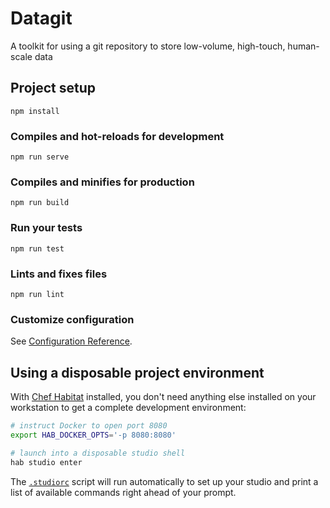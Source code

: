 # Datagit

A toolkit for using a git repository to store low-volume, high-touch, human-scale data

## Project setup

```
npm install
```

### Compiles and hot-reloads for development

```
npm run serve
```

### Compiles and minifies for production

```
npm run build
```

### Run your tests

```
npm run test
```

### Lints and fixes files

```
npm run lint
```

### Customize configuration

See [Configuration Reference](https://cli.vuejs.org/config/).

## Using a disposable project environment

With [Chef Habitat](https://habitat.sh) installed, you don't need
anything else installed on your workstation to get a complete
development environment:

```bash
# instruct Docker to open port 8080
export HAB_DOCKER_OPTS='-p 8080:8080'

# launch into a disposable studio shell
hab studio enter
```

The [`.studiorc`](./.studiorc) script will run automatically to set up your
studio and print a list of available commands right ahead of your prompt.
